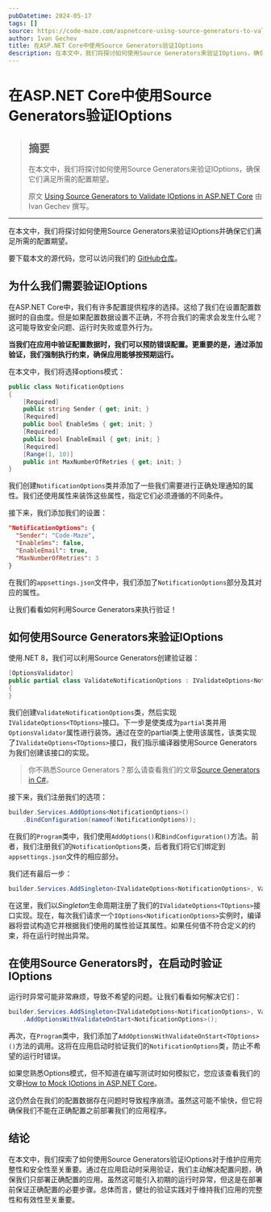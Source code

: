 ```yaml
---
pubDatetime: 2024-05-17
tags: []
source: https://code-maze.com/aspnetcore-using-source-generators-to-validate-ioptions/
author: Ivan Gechev
title: 在ASP.NET Core中使用Source Generators验证IOptions
description: 在本文中，我们将探讨如何使用Source Generators来验证IOptions，确保它们满足所需的配置期望。
---
```


# 在ASP.NET Core中使用Source Generators验证IOptions

> ## 摘要
>
> 在本文中，我们将探讨如何使用Source Generators来验证IOptions，确保它们满足所需的配置期望。
>
> 原文 [Using Source Generators to Validate IOptions in ASP.NET Core](https://code-maze.com/aspnetcore-using-source-generators-to-validate-ioptions/) 由 Ivan Gechev 撰写。

---

在本文中，我们将探讨如何使用Source Generators来验证IOptions并确保它们满足所需的配置期望。

要下载本文的源代码，您可以访问我们的 [GitHub仓库](https://github.com/CodeMazeBlog/CodeMazeGuides/tree/main/aspnetcore-webapi/ValidationForConfigurationData)。

## 为什么我们需要验证IOptions

在ASP.NET Core中，我们有许多配置提供程序的选择。这给了我们在设置配置数据时的自由度。但是如果配置数据设置不正确，不符合我们的需求会发生什么呢？这可能导致安全问题、运行时失败或意外行为。

**当我们在应用中验证配置数据时，我们可以预防错误配置。更重要的是，通过添加验证，我们强制执行约束，确保应用能够按预期运行。**

在本文中，我们将选择options模式：

```csharp
public class NotificationOptions
{
    [Required]
    public string Sender { get; init; }
    [Required]
    public bool EnableSms { get; init; }
    [Required]
    public bool EnableEmail { get; init; }
    [Required]
    [Range(1, 10)]
    public int MaxNumberOfRetries { get; init; }
}
```

我们创建`NotificationOptions`类并添加了一些我们需要进行正确处理通知的属性。我们还使用属性来装饰这些属性，指定它们必须遵循的不同条件。

接下来，我们添加我们的设置：

```json
"NotificationOptions": {
  "Sender": "Code-Maze",
  "EnableSms": false,
  "EnableEmail": true,
  "MaxNumberOfRetries": 3
}
```

在我们的`appsettings.json`文件中，我们添加了`NotificationOptions`部分及其对应的属性。

让我们看看如何利用Source Generators来执行验证！

## 如何使用Source Generators来验证IOptions

使用.NET 8，我们可以利用Source Generators创建验证器：

```csharp
[OptionsValidator]
public partial class ValidateNotificationOptions : IValidateOptions<NotificationOptions>
{
}
```

我们创建`ValidateNotificationOptions`类，然后实现`IValidateOptions<TOptions>`接口。下一步是使类成为`partial`类并用`OptionsValidator`属性进行装饰。通过在空的partial类上使用该属性，该类实现了`IValidateOptions<TOptions>`接口，我们指示编译器使用Source Generators为我们创建该接口的实现。

> 你不熟悉Source Generators？那么请查看我们的文章[Source Generators in C#](https://code-maze.com/csharp-source-generators/)。

接下来，我们注册我们的选项：

```csharp
builder.Services.AddOptions<NotificationOptions>()
    .BindConfiguration(nameof(NotificationOptions));
```

在我们的`Program`类中，我们使用`AddOptions()`和`BindConfiguration()`方法。前者，我们注册我们的`NotificationOptions`类，后者我们将它们绑定到`appsettings.json`文件的相应部分。

我们还有最后一步：

```csharp
builder.Services.AddSingleton<IValidateOptions<NotificationOptions>, ValidateNotificationOptions>()
```

在这里，我们以*Singleton*生命周期注册了我们的`IValidateOptions<TOptions>`接口实现。现在，每次我们请求一个`IOptions<NotificationOptions>`实例时，编译器将尝试构造它并根据我们使用的属性验证其属性。如果任何值不符合定义的约束，将在运行时抛出异常。

## 在使用Source Generators时，在启动时验证IOptions

运行时异常可能非常麻烦，导致不希望的问题。让我们看看如何解决它们：

```csharp
builder.Services.AddSingleton<IValidateOptions<NotificationOptions>, ValidateNotificationOptions>()
    .AddOptionsWithValidateOnStart<NotificationOptions>();
```

再次，在`Program`类中，我们添加了`AddOptionsWithValidateOnStart<TOptions>()`方法的调用。这将在应用启动时验证我们的`NotificationOptions`类，防止不希望的运行时错误。

如果您熟悉Options模式，但不知道在编写测试时如何模拟它，您应该查看我们的文章[How to Mock IOptions in ASP.NET Core](https://code-maze.com/csharp-mock-ioptions/)。

这仍然会在我们的配置数据存在问题时导致程序崩溃。虽然这可能不愉快，但它将确保我们不能在正确配置之前部署我们的应用程序。

## 结论

在本文中，我们探索了如何使用Source Generators验证IOptions对于维护应用完整性和安全性至关重要。通过在应用启动时采用验证，我们主动解决配置问题，确保我们只部署正确配置的应用。虽然这可能引入初期的运行时异常，但这是在部署前保证正确配置的必要步骤。总体而言，健壮的验证实践对于维持我们应用的完整性和有效性至关重要。
